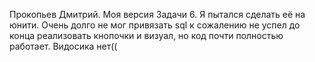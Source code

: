 Прокопьев Дмитрий. Моя версия Задачи 6. Я пытался сделать её на юнити. Очень долго не мог привязать sql к сожалению не успел до конца реализовать кнопочки и визуал, но код почти полностью работает.
Видосика нет((
